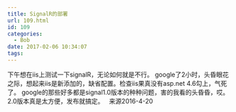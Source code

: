 ```yaml
---
title: SignalR的部署
url: 109.html
id: 109
categories:
  - Bob
date: 2017-02-06 10:34:07
tags:
---
```


下午想在iis上测试一下signalR，无论如何就是不行。 google了2小时，头昏眼花之际，想起来iis是新添加的，缺省配置。检查iis果真没有asp.net 4.6勾上，气死了。 google的那些好多都是signal1.0版本的种种问题，害的我看的头昏昏，哎。2.0版本真是太方便，发布就搞定。   来源2016-4-20